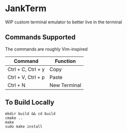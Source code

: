 # JankTerm

WIP custom terminal emulator to better live in the terminal

## Commands Supported

The commands are roughly Vim-inspired

| Command            | Function     |
|--------------------|--------------|
| Ctrl + C, Ctrl + y | Copy         |
| Ctrl + V, Ctrl + p | Paste        |
| Ctrl + N           | New Terminal |

## To Build Locally

```
mkdir build && cd build
cmake ..
make
sudo make install
```

